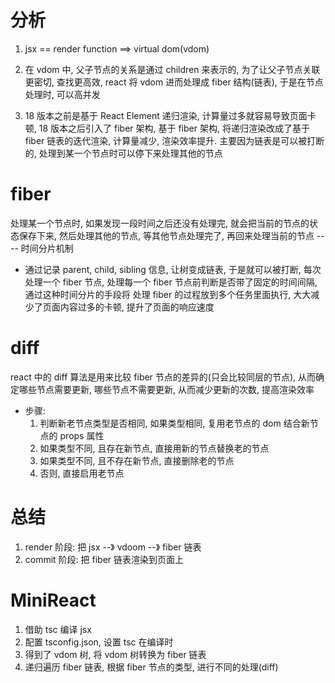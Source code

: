 # 分析
1. jsx == render function ==> virtual dom(vdom)

2. 在 vdom 中, 父子节点的关系是通过 children 来表示的, 为了让父子节点关联更密切, 查找更高效, react 将 vdom 进而处理成 fiber 结构(链表), 于是在节点处理时, 可以高并发

3. 18 版本之前是基于 React Element 递归渲染, 计算量过多就容易导致页面卡顿, 18 版本之后引入了 fiber 架构, 基于 fiber 架构, 将递归渲染改成了基于 fiber 链表的迭代渲染, 计算量减少, 渲染效率提升. 主要因为链表是可以被打断的, 处理到某一个节点时可以停下来处理其他的节点

# fiber
处理某一个节点时, 如果发现一段时间之后还没有处理完, 就会把当前的节点的状态保存下来, 然后处理其他的节点, 等其他节点处理完了, 再回来处理当前的节点 ---- 时间分片机制

- 通过记录 parent, child, sibling 信息, 让树变成链表, 于是就可以被打断, 每次处理一个 fiber 节点, 处理每一个 fiber 节点前判断是否带了固定的时间间隔, 通过这种时间分片的手段将 处理 fiber 的过程放到多个任务里面执行, 大大减少了页面内容过多的卡顿, 提升了页面的响应速度


# diff
react 中的 diff 算法是用来比较 fiber 节点的差异的(只会比较同层的节点), 从而确定哪些节点需要更新, 哪些节点不需要更新, 从而减少更新的次数, 提高渲染效率
- 步骤:
  1. 判断新老节点类型是否相同, 如果类型相同, 复用老节点的 dom 结合新节点的 props 属性
  2. 如果类型不同, 且存在新节点, 直接用新的节点替换老的节点
  3. 如果类型不同, 且不存在新节点, 直接删除老的节点
  4. 否则, 直接启用老节点

# 总结
1. render 阶段: 把 jsx --》 vdoom --》 fiber 链表
2. commit 阶段: 把 fiber 链表渲染到页面上

# MiniReact
1. 借助 tsc 编译 jsx
2. 配置 tsconfig.json, 设置 tsc 在编译时
3. 得到了 vdom 树, 将 vdom 树转换为 fiber 链表
4. 递归遍历 fiber 链表, 根据 fiber 节点的类型, 进行不同的处理(diff)


